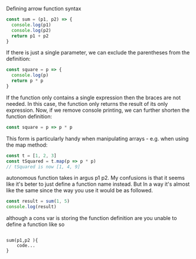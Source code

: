 
Defining arrow function syntax
```js
const sum = (p1, p2) => {
  console.log(p1)
  console.log(p2)
  return p1 + p2
}
```

If there is just a single parameter, we can exclude the parentheses from the definition:

```js
const square = p => {
  console.log(p)
  return p * p
}
```

If the function only contains a single expression then the braces are not needed. In this case, the function only returns the result of its only expression. Now, if we remove console printing, we can further shorten the function definition:

```js
const square = p => p * p
```

This form is particularly handy when manipulating arrays - e.g. when using the map method:

```js
const t = [1, 2, 3]
const tSquared = t.map(p => p * p)
// tSquared is now [1, 4, 9]
```

autonomous function takes in argus p1 p2. My confusions is that it seems like it's beter to just define a function name instead. But In a way it's almost like the same since the way you use it would be as followed.

```js
const result = sum(1, 5)
console.log(result)
```

although a cons var is storing the function definition are you unable to define a function like so

```

sum(p1,p2 ){
	code...
}
```